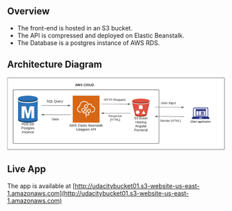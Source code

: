 ## Overview

- The front-end is hosted in an S3 bucket.
- The API is compressed and deployed on Elastic Beanstalk.
- The Database is a postgres instance of AWS RDS.

## Architecture Diagram

![Architecture Diagram](https://github.com/MostafaJimmy07/Udagram/blob/main/screenshots/Udagram_Architecture_Diagram.png)

## Live App

The app is available at [http://udacitybucket01.s3-website-us-east-1.amazonaws.com](http://udacitybucket01.s3-website-us-east-1.amazonaws.com)
